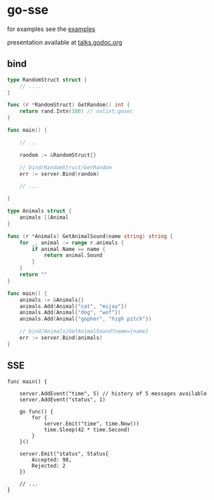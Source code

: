 # go-sse

for examples see the [examples](examples)

presentation available at [talks.godoc.org](https://talks.godoc.org/github.com/oktalz/go-sse/presentation/present.slide#1)

## bind

``` Go
type RandomStruct struct {
    // ....
}

func (r *RandomStruct) GetRandom() int {
    return rand.Intn(100) // nolint:gosec
}

func main() {

    // ...

    random := &RandomStruct{}

    // bind/RandomStruct/GetRandom
    err := server.Bind(random)

    // ...

}
```

``` Go
type Animals struct {
    animals []Animal
}

func (r *Animals) GetAnimalSound(name string) string {
    for _, animal := range r.animals {
        if animal.Name == name {
            return animal.Sound
        }
    }
    return ""
}

func main() {
    animals := &Animals{}
    animals.Add(Animal{"cat", "mijau"})
    animals.Add(Animal{"dog", "wof"})
    animals.Add(Animal{"gopher", "high pitch"})

    // bind/Animals/GetAnimalSound?name={name}
    err := server.Bind(animals)
}
```

## SSE

```
func main() {

    server.AddEvent("time", 5) // history of 5 messages available
    server.AddEvent("status", 1)

    go func() {
        for {
            server.Emit("time", time.Now())
            time.Sleep(42 * time.Second)
        }
    }()

    server.Emit("status", Status{
        Accepted: 98,
        Rejected: 2
    })

    // ...
}
```
